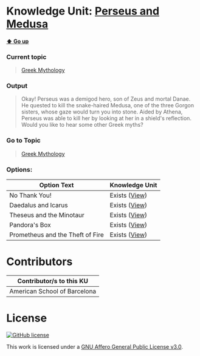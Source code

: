 # Knowledge Unit: [Perseus and Medusa](../../knowledge_units/greek-mythology/perseus-and-medusa.md)

#### [:arrow_up: Go up](../../topics/greek-mythology.md)
### Current topic
> [Greek Mythology](../../topics/greek-mythology.md)
### Output
> Okay! Perseus was a demigod hero, son of Zeus and mortal Danae. He quested to kill the snake-haired Medusa, one of the three Gorgon sisters, whose gaze would turn you into stone. Aided by Athena, Perseus was able to kill her by looking at her in a shield&#039;s reflection. Would you like to hear some other Greek myths?
### Go to Topic
> [Greek Mythology](../../topics/greek-mythology.md)

### Options: 

| Option Text | Knowledge Unit |
| - | - |  
| No Thank You!  |  Exists ([View](../../knowledge_units/greek-mythology/no-thank-you.md))  |  
| Daedalus and Icarus  |  Exists ([View](../../knowledge_units/greek-mythology/daedalus-and-icarus.md))  |  
| Theseus and the Minotaur  |  Exists ([View](../../knowledge_units/greek-mythology/theseus-and-the-minotaur.md))  |  
| Pandora&#039;s Box  |  Exists ([View](../../knowledge_units/greek-mythology/pandoras-box.md))  |  
| Prometheus and the Theft of Fire  |  Exists ([View](../../knowledge_units/greek-mythology/prometheus-and-the-theft-of-fire.md))  | 

# Contributors

| Contributor/s to this KU |
| - | 
| American School of Barcelona |

# License
[![GitHub license](https://img.shields.io/github/license/inbrainz/cerebro)](https://github.com/inbrainz/cerebro/blob/master/LICENSE)

This work is licensed under a [GNU Affero General Public License v3.0](https://www.gnu.org/licenses/agpl-3.0.txt).